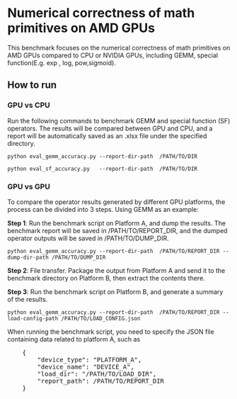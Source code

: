 # Numerical correctness of math primitives on AMD GPUs
This benchmark focuses on the numerical correctness of math primitives on AMD GPUs compared to CPU or NVIDIA GPUs, including GEMM, special function(E.g. exp , log, pow,sigmoid).

## How to run

### GPU vs CPU
Run the following commands to benchmark GEMM and special function (SF) operators.
The results will be compared between GPU and CPU, and a report will be automatically saved as an .xlsx file under the specified directory.
```
python eval_gemm_accuracy.py --report-dir-path  /PATH/TO/DIR

python eval_sf_accuracy.py   --report-dir-path  /PATH/TO/DIR
```

### GPU vs GPU
To compare the operator results generated by different GPU platforms, the process can be divided into 3 steps. Using GEMM as an example:

**Step 1**: Run the benchmark script on Platform A, and dump the results.
The benchmark report will be saved in /PATH/TO/REPORT_DIR, and the dumped operator outputs will be saved in /PATH/TO/DUMP_DIR.
```
python eval_gemm_accuracy.py --report-dir-path  /PATH/TO/REPORT_DIR --dump-dir-path /PATH/TO/DUMP_DIR
```

**Step 2**: File transfer.
Package the output from Platform A and send it to the benchmark directory on Platform B, then extract the contents there.

**Step 3**: Run the benchmark script on Platform B, and generate a summary of the results.
```
python eval_gemm_accuracy.py --report-dir-path  /PATH/TO/REPORT_DIR --load-config-path /PATH/TO/LOAD_CONFIG.json
```

When running the benchmark script, you need to specify the JSON file containing data related to platform A, such as
<pre>
    {
        "device_type": "PLATFORM_A",
        "device_name": "DEVICE_A",
        "load_dir": "/PATH/TO/LOAD_DIR",
        "report_path": /PATH/TO/REPORT_DIR
    }
</pre>
